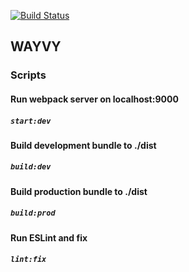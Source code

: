 [![Build Status](https://travis-ci.org/wayvy/me.svg?branch=master)](https://travis-ci.org/wayvy/me)
## WAYVY
### Scripts

#### Run webpack server on localhost:9000
##### `start:dev`

#### Build development bundle to ./dist
##### `build:dev`

#### Build production bundle to ./dist
##### `build:prod`

#### Run ESLint and fix
##### `lint:fix`
